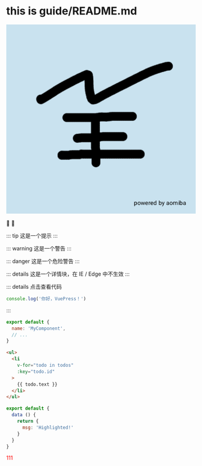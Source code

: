 # this is guide/README.md
![Image from alias](../assets/icon/avatar.png)


:tada: :100:

::: tip
这是一个提示
:::

::: warning
这是一个警告
:::

::: danger
这是一个危险警告
:::

::: details
这是一个详情块，在 IE / Edge 中不生效
:::

::: details 点击查看代码
```js
console.log('你好，VuePress！')
```
:::


``` js
export default {
  name: 'MyComponent',
  // ...
}
```

``` html
<ul>
  <li
    v-for="todo in todos"
    :key="todo.id"
  >
    {{ todo.text }}
  </li>
</ul>
```

``` js {4}
export default {
  data () {
    return {
      msg: 'Highlighted!'
    }
  }
}
```


<div style="color: red;height: 100vh">111</div>

# love
